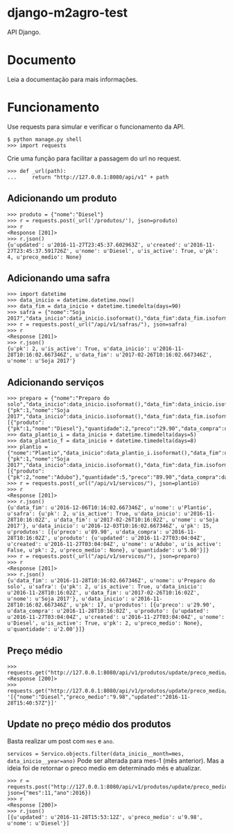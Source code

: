 # django-m2agro-test
API Django.

# Documento
Leia a documentação para mais informações. [](doc_v1.pdf)

# Funcionamento
Use requests para simular e verificar o funcionamento da API.

```
$ python manage.py shell
>>> import requests
```

Crie uma função para facilitar a passagem do url no request.

```
>>> def _url(path):
...     return "http://127.0.0.1:8080/api/v1" + path
```

## Adicionando um produto
```
>>> produto = {"nome":"Diesel"}
>>> r = requests.post(_url('/produtos/'), json=produto)
>>> r
<Response [201]>
>>> r.json()
{u'updated': u'2016-11-27T23:45:37.602963Z', u'created': u'2016-11-27T23:45:37.591726Z', u'nome': u'Diesel', u'is_active': True, u'pk': 4, u'preco_medio': None}
```

## Adicionando uma safra
```
>>> import datetime
>>> data_inicio = datetime.datetime.now()
>>> data_fim = data_inicio + datetime.timedelta(days=90)
>>> safra = {"nome":"Soja 2017","data_inicio":data_inicio.isoformat(),"data_fim":data_fim.isoformat()}
>>> r = requests.post(_url("/api/v1/safras/"), json=safra)
>>> r
<Response [201]>
>>> r.json()
{u'pk': 2, u'is_active': True, u'data_inicio': u'2016-11-28T10:16:02.667346Z', u'data_fim': u'2017-02-26T10:16:02.667346Z', u'nome': u'Soja 2017'}
```

## Adicionando serviços
```
>>> preparo = {"nome":"Preparo do solo","data_inicio":data_inicio.isoformat(),"data_fim":data_inicio.isoformat(),"safra":{"pk":1,"nome":"Soja 2017","data_inicio":data_inicio.isoformat(),"data_fim":data_fim.isoformat()},"produtos":[{"produto":{"pk":1,"nome":"Diesel"},"quantidade":2,"preco":"29.90","data_compra":data_inicio.isoformat()}]}
>>> data_plantio_i = data_inicio + datetime.timedelta(days=5)
>>> data_plantio_f = data_inicio + datetime.timedelta(days=8)
>>> plantio = {"nome":"Plantio","data_inicio":data_plantio_i.isoformat(),"data_fim":data_plantio_f.isoformat(),"safra":{"pk":1,"nome":"Soja 2017","data_inicio":data_inicio.isoformat(),"data_fim":data_fim.isoformat()},"produtos":[{"produto":{"pk":2,"nome":"Adubo"},"quantidade":5,"preco":"89.90","data_compra":data_inicio.isoformat()}]}
>>> r = requests.post(_url("/api/v1/servicos/"), json=plantio)
>>> r
<Response [201]>
>>> r.json()
{u'data_fim': u'2016-12-06T10:16:02.667346Z', u'nome': u'Plantio', u'safra': {u'pk': 2, u'is_active': True, u'data_inicio': u'2016-11-28T10:16:02Z', u'data_fim': u'2017-02-26T10:16:02Z', u'nome': u'Soja 2017'}, u'data_inicio': u'2016-12-03T10:16:02.667346Z', u'pk': 15, u'produtos': [{u'preco': u'89.90', u'data_compra': u'2016-11-28T10:16:02Z', u'produto': {u'updated': u'2016-11-27T03:04:04Z', u'created': u'2016-11-27T03:04:04Z', u'nome': u'Adubo', u'is_active': False, u'pk': 2, u'preco_medio': None}, u'quantidade': u'5.00'}]}
>>> r = requests.post(_url("/api/v1/servicos/"), json=preparo)
>>> r
<Response [201]>
>>> r.json()
{u'data_fim': u'2016-11-28T10:16:02.667346Z', u'nome': u'Preparo do solo', u'safra': {u'pk': 2, u'is_active': True, u'data_inicio': u'2016-11-28T10:16:02Z', u'data_fim': u'2017-02-26T10:16:02Z', u'nome': u'Soja 2017'}, u'data_inicio': u'2016-11-28T10:16:02.667346Z', u'pk': 17, u'produtos': [{u'preco': u'29.90', u'data_compra': u'2016-11-28T10:16:02Z', u'produto': {u'updated': u'2016-11-27T03:04:04Z', u'created': u'2016-11-27T03:04:04Z', u'nome': u'Diesel', u'is_active': True, u'pk': 2, u'preco_medio': None}, u'quantidade': u'2.00'}]}
```

## Preço médio
```
>>> requests.get("http://127.0.0.1:8080/api/v1/produtos/update/preco_medio/")
<Response [200]>
>>> requests.get("http://127.0.0.1:8080/api/v1/produtos/update/preco_medio/").content
'[{"nome":"Diesel","preco_medio":"9.98","updated":"2016-11-28T15:40:57Z"}]'
```

## Update no preço médio dos produtos
Basta realizar um post com ``` mes ``` e ``` ano ```.

``` servicos = Servico.objects.filter(data_inicio__month=mes, data_inicio__year=ano) ```
Pode ser alterada para mes-1 (mês anterior). Mas a ideia foi de retornar o preco medio em determinado mês e atualizar.
```
>>> r = requests.post("http://127.0.0.1:8080/api/v1/produtos/update/preco_medio/", json={"mes":11,"ano":2016})
>>> r
<Response [200]>
>>> r.json()
[{u'updated': u'2016-11-28T15:53:12Z', u'preco_medio': u'9.98', u'nome': u'Diesel'}]
```
